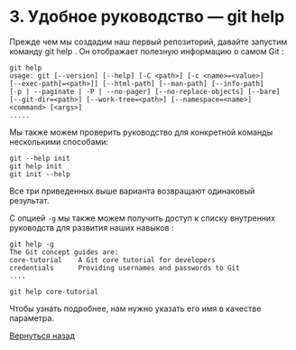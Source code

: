 # 3. Удобное руководство — git help

Прежде чем мы создадим наш первый репозиторий, давайте запустим команду git help . Он отображает полезную информацию о самом Git :
```
git help
usage: git [--version] [--help] [-C <path>] [-c <name>=<value>]
[--exec-path[=<path>]] [--html-path] [--man-path] [--info-path]
[-p | --paginate | -P | --no-pager] [--no-replace-objects] [--bare]
[--git-dir=<path>] [--work-tree=<path>] [--namespace=<name>]
<command> [<args>]
.....
```
Мы также можем проверить руководство для конкретной команды несколькими способами:
```
git --help init
git help init
git init --help
```
Все три приведенных выше варианта возвращают одинаковый результат.

С опцией `-g` мы также можем получить доступ к списку внутренних руководств для развития наших навыков :
```
git help -g
The Git concept guides are:
core-tutorial    A Git core tutorial for developers
credentials      Providing usernames and passwords to Git
....
```
```
git help core-tutorial
```
Чтобы узнать подробнее, нам нужно указать его имя в качестве параметра.

[Вернуться назад](../readme.md)